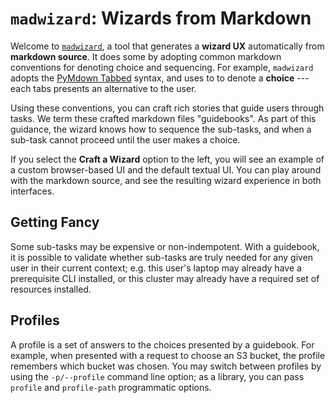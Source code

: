 # `madwizard`: Wizards from Markdown

Welcome to [`madwizard`](https://github.com/guidebooks/madwizard), a
tool that generates a **wizard UX** automatically from **markdown
source**. It does some by adopting common markdown conventions for
denoting choice and sequencing. For example, `madwizard` adopts the
[PyMdown
Tabbed](https://facelessuser.github.io/pymdown-extensions/extensions/tabbed/)
syntax, and uses to to denote a **choice** --- each tabs presents an
alternative to the user.

Using these conventions, you can craft rich stories that guide users
through tasks.  We term these crafted markdown files "guidebooks". As
part of this guidance, the wizard knows how to sequence the sub-tasks,
and when a sub-task cannot proceed until the user makes a choice.

If you select the **Craft a Wizard** option to the left, you will see
an example of a custom browser-based UI and the default textual
UI. You can play around with the markdown source, and see the
resulting wizard experience in both interfaces.

## Getting Fancy

Some sub-tasks may be expensive or non-indempotent. With a guidebook,
it is possible to validate whether sub-tasks are truly needed for any
given user in their current context; e.g. this user's laptop may
already have a prerequisite CLI installed, or this cluster may already
have a required set of resources installed.

## Profiles

A profile is a set of answers to the choices presented by a
guidebook. For example, when presented with a request to choose an S3
bucket, the profile remembers which bucket was chosen. You may switch
between profiles by using the `-p/--profile` command line option; as a
library, you can pass `profile` and `profile-path` programmatic
options.

